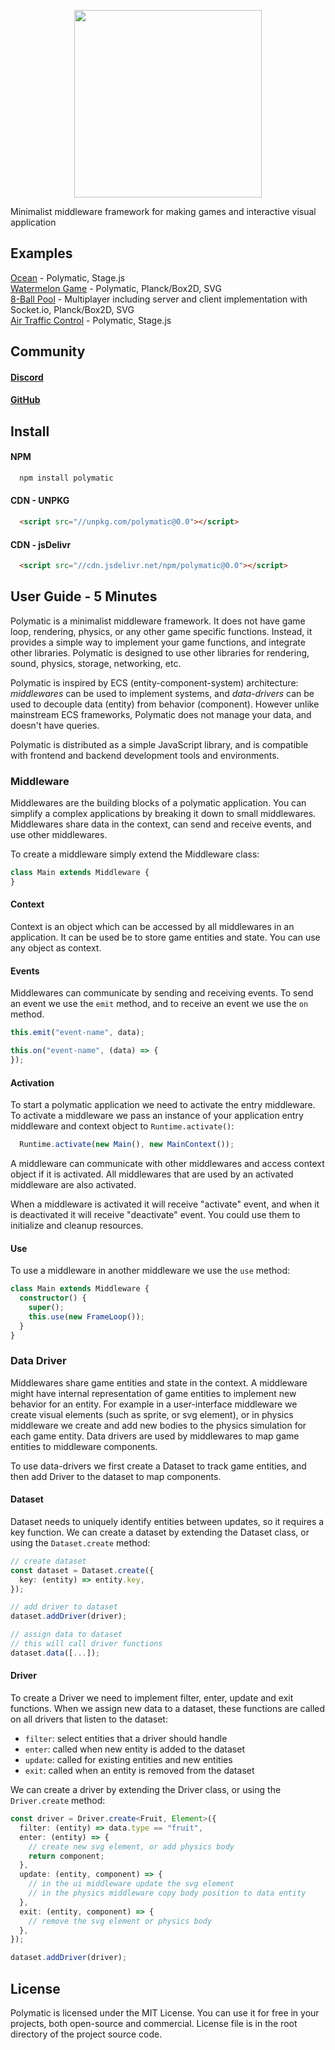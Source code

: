 <p align="center">
  <img width="300px" height="300px" src="https://static.piqnt.com/polymatic/logo-text-sqaure.svg" />
</p>

Minimalist middleware framework for making games and interactive visual application

## Examples

[Ocean](https://github.com/piqnt/polymatic-example-ocean/) - Polymatic, Stage.js  
[Watermelon Game](https://github.com/piqnt/polymatic-example-watermelon) - Polymatic, Planck/Box2D, SVG  
[8-Ball Pool](https://github.com/piqnt/polymatic-example-eight-ball) - Multiplayer including server and client implementation with Socket.io, Planck/Box2D, SVG  
[Air Traffic Control](https://github.com/piqnt/polymatic-example-air-traffic) - Polymatic, Stage.js  

## Community

#### [Discord](https://discord.gg/f4r7QWqaK4)

#### [GitHub](https://github.com/piqnt/polymatic)

## Install

#### NPM
```bash
  npm install polymatic
```

#### CDN - UNPKG
```html
  <script src="//unpkg.com/polymatic@0.0"></script>
```

#### CDN - jsDelivr
```html
  <script src="//cdn.jsdelivr.net/npm/polymatic@0.0"></script>
```

## User Guide - 5 Minutes

Polymatic is a minimalist middleware framework. It does not have game loop, rendering, physics, or any other game specific functions. Instead, it provides a simple way to implement your game functions, and integrate other libraries. Polymatic is designed to use other libraries for rendering, sound, physics, storage, networking, etc.

Polymatic is inspired by ECS (entity-component-system) architecture: *middlewares* can be used to implement systems, and *data-drivers* can be used to decouple data (entity) from behavior (component). However unlike mainstream ECS frameworks, Polymatic does not manage your data, and doesn't have queries.

Polymatic is distributed as a simple JavaScript library, and is compatible with frontend and backend development tools and environments.

### Middleware

Middlewares are the building blocks of a polymatic application. You can simplify a complex applications by breaking it down to small middlewares. Middlewares share data in the context, can send and receive events, and use other middlewares.

To create a middleware simply extend the Middleware class:

```ts
class Main extends Middleware {
}
```

#### Context

Context is an object which can be accessed by all middlewares in an application. It can be used be to store game entities and state. You can use any object as context.

#### Events

Middlewares can communicate by sending and receiving events. To send an event we use the `emit` method, and to receive an event we use the `on` method.

```ts
this.emit("event-name", data);

this.on("event-name", (data) => {
});
```

#### Activation

To start a polymatic application we need to activate the entry middleware. To activate a middleware we pass an instance of your application entry middleware and context object to `Runtime.activate()`:

```ts
  Runtime.activate(new Main(), new MainContext());
```

A middleware can communicate with other middlewares and access context object if it is activated. All middlewares that are used by an activated middleware are also activated.

When a middleware is activated it will receive "activate" event, and when it is deactivated it will receive "deactivate" event. You could use them to initialize and cleanup resources.

#### Use

To use a middleware in another middleware we use the `use` method:

```ts
class Main extends Middleware {
  constructor() {
    super();
    this.use(new FrameLoop());
  }
}
```

### Data Driver

Middlewares share game entities and state in the context. A middleware might have internal representation of game entities to implement new behavior for an entity. For example in a user-interface middleware we create visual elements (such as sprite, or svg element), or in physics middleware we create and add new bodies to the physics simulation for each game entity. Data drivers are used by middlewares to map game entities to middleware components.

To use data-drivers we first create a Dataset to track game entities, and then add Driver to the dataset to map components.

#### Dataset

Dataset needs to uniquely identify entities between updates, so it requires a key function. We can create a dataset by extending the Dataset class, or using the `Dataset.create` method:

```ts
// create dataset
const dataset = Dataset.create({
  key: (entity) => entity.key,
});

// add driver to dataset
dataset.addDriver(driver);

// assign data to dataset
// this will call driver functions
dataset.data([...]);
```

#### Driver

To create a Driver we need to implement filter, enter, update and exit functions. When we assign new data to a dataset, these functions are called on all drivers that listen to the dataset:
- `filter`: select entities that a driver should handle
- `enter`: called when new entity is added to the dataset
- `update`: called for existing entities and new entities
- `exit`: called when an entity is removed from the dataset

We can create a driver by extending the Driver class, or using the `Driver.create` method:

```ts
const driver = Driver.create<Fruit, Element>({
  filter: (entity) => data.type == "fruit",
  enter: (entity) => {
    // create new svg element, or add physics body
    return component;
  },
  update: (entity, component) => {
    // in the ui middleware update the svg element
    // in the physics middleware copy body position to data entity
  },
  exit: (entity, component) => {
    // remove the svg element or physics body
  },
});

dataset.addDriver(driver);
```

## License
Polymatic is licensed under the MIT License. You can use it for free in your projects, both open-source and commercial. License file is in the root directory of the project source code.

